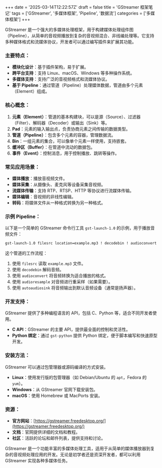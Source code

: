 +++
date = '2025-03-14T12:22:57Z'
draft = false
title = 'GStreamer 框架笔记'
tags = ['GStreamer', '多媒体框架', 'Pipeline', '数据流']
categories = ['多媒体框架']
+++

GStreamer 是一个强大的多媒体处理框架，用于构建媒体处理组件图（Pipeline），从简单的音视频播放到复杂的音视频混合、非线编处理等。它支持多种媒体格式和流媒体协议，开发者可以通过编写插件来扩展其功能。

### 主要特点：
- **模块化设计**：基于插件架构，易于扩展。
- **跨平台支持**：支持 Linux、macOS、Windows 等多种操作系统。
- **多媒体支持**：支持广泛的音视频格式和流媒体协议。
- **基于 Pipeline**：通过管道（Pipeline）处理媒体数据，管道由多个元素（Element）组成。

### 核心概念：
1. **元素（Element）**：管道的基本构建块，可以是源（Source）、过滤器（Filter）、解码器（Decoder）或输出（Sink）等。
2. **Pad**：元素的输入输出点，负责协商元素之间传输的数据类型。
3. **管道（Pipeline）**：包含多个元素的容器，管理数据流。
4. **Bin**：一组元素的集合，可以像单个元素一样使用，支持嵌套。
5. **缓冲区（Buffer）**：在管道中流动的数据包。
6. **事件（Event）**：控制消息，用于控制播放、跳转等操作。

### 常见应用场景：
- **媒体播放**：播放音视频文件。
- **媒体采集**：从摄像头、麦克风等设备采集音视频。
- **流媒体传输**：支持 RTP、RTSP、HTTP 等协议进行流媒体传输。
- **媒体编辑**：音视频的非线性编辑。
- **转码**：将媒体文件从一种格式转换为另一种格式。

### 示例 Pipeline：
以下是一个简单的 GStreamer 命令行工具 `gst-launch-1.0` 的示例，用于播放音频文件：

```bash
gst-launch-1.0 filesrc location=example.mp3 ! decodebin ! audioconvert ! audioresample ! autoaudiosink
```

这个管道的工作流程：
1. 使用 `filesrc` 读取 `example.mp3` 文件。
2. 使用 `decodebin` 解码音频。
3. 使用 `audioconvert` 将音频转换为适合播放的格式。
4. 使用 `audioresample` 对音频进行重采样（如果需要）。
5. 使用 `autoaudiosink` 将音频输出到默认音频设备（通常是扬声器）。

### 开发支持：
GStreamer 提供了多种编程语言的 API，包括 C、Python 等，适合不同开发者使用。

- **C API**：GStreamer 的主要 API，提供最全面的控制和灵活性。
- **Python 绑定**：通过 `gst-python` 提供 Python 绑定，便于脚本编写和快速原型开发。

### 安装方法：
GStreamer 可以通过包管理器或源码编译的方式安装。

- **Linux**：使用发行版的包管理器（如 Debian/Ubuntu 的 `apt`，Fedora 的 `yum`）。
- **Windows**：从 GStreamer 官网下载安装包。
- **macOS**：使用 Homebrew 或 MacPorts 安装。

### 资源：
- **官方网站**：[https://gstreamer.freedesktop.org/](https://gstreamer.freedesktop.org/)
- **文档**：官网提供详细的文档和教程。
- **社区**：活跃的论坛和邮件列表，提供支持和讨论。

GStreamer 是一个功能丰富的多媒体处理工具，适用于从简单的媒体播放器到复杂的音视频处理应用的开发。无论是初学者还是资深开发者，都可以利用 GStreamer 实现各种多媒体任务。